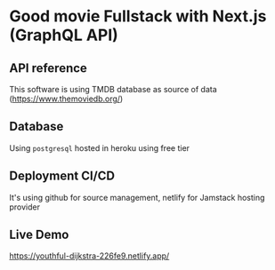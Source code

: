 # Good movie Fullstack with Next.js (GraphQL API)

## API reference

This software is using TMDB database as source of data (https://www.themoviedb.org/)

## Database

Using `postgresql` hosted in heroku using free tier

## Deployment CI/CD

It's using github for source management, netlify for Jamstack hosting provider

## Live Demo

https://youthful-dijkstra-226fe9.netlify.app/
